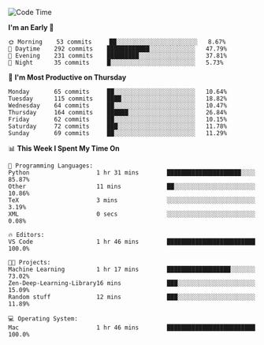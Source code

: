 <!--START_SECTION:waka-->
![Code Time](http://img.shields.io/badge/Code%20Time-361%20hrs%2045%20mins-blue)

**I'm an Early 🐤** 

```text
🌞 Morning    53 commits     ██░░░░░░░░░░░░░░░░░░░░░░░   8.67% 
🌆 Daytime    292 commits    ████████████░░░░░░░░░░░░░   47.79% 
🌃 Evening    231 commits    █████████░░░░░░░░░░░░░░░░   37.81% 
🌙 Night      35 commits     █░░░░░░░░░░░░░░░░░░░░░░░░   5.73%

```
📅 **I'm Most Productive on Thursday** 

```text
Monday       65 commits     ██░░░░░░░░░░░░░░░░░░░░░░░   10.64% 
Tuesday      115 commits    ████░░░░░░░░░░░░░░░░░░░░░   18.82% 
Wednesday    64 commits     ██░░░░░░░░░░░░░░░░░░░░░░░   10.47% 
Thursday     164 commits    ██████░░░░░░░░░░░░░░░░░░░   26.84% 
Friday       62 commits     ██░░░░░░░░░░░░░░░░░░░░░░░   10.15% 
Saturday     72 commits     ███░░░░░░░░░░░░░░░░░░░░░░   11.78% 
Sunday       69 commits     ██░░░░░░░░░░░░░░░░░░░░░░░   11.29%

```


📊 **This Week I Spent My Time On** 

```text
💬 Programming Languages: 
Python                   1 hr 31 mins        █████████████████████░░░░   85.87% 
Other                    11 mins             ██░░░░░░░░░░░░░░░░░░░░░░░   10.86% 
TeX                      3 mins              ░░░░░░░░░░░░░░░░░░░░░░░░░   3.19% 
XML                      0 secs              ░░░░░░░░░░░░░░░░░░░░░░░░░   0.08%

🔥 Editors: 
VS Code                  1 hr 46 mins        █████████████████████████   100.0%

🐱‍💻 Projects: 
Machine Learning         1 hr 17 mins        ██████████████████░░░░░░░   73.02% 
Zen-Deep-Learning-Library16 mins             ███░░░░░░░░░░░░░░░░░░░░░░   15.09% 
Random stuff             12 mins             ███░░░░░░░░░░░░░░░░░░░░░░   11.89%

💻 Operating System: 
Mac                      1 hr 46 mins        █████████████████████████   100.0%

```


<!--END_SECTION:waka-->
